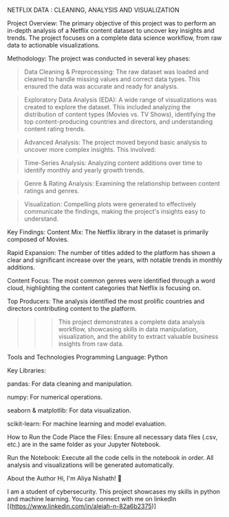 NETFLIX DATA : CLEANING, ANALYSIS AND VISUALIZATION

Project Overview:
The primary objective of this project was to perform an in-depth analysis of a Netflix content dataset to uncover key insights and trends. The project focuses on a complete data science workflow, from raw data to actionable visualizations.

Methodology:
 The project was conducted in several key phases:

> Data Cleaning & Preprocessing: The raw dataset was loaded and cleaned to handle missing values and correct data types. This ensured the data was accurate and ready for analysis.

> Exploratory Data Analysis (EDA): A wide range of visualizations was created to explore the dataset. This included analyzing the distribution of content types (Movies vs. TV Shows), identifying the top content-producing countries and directors, and understanding content rating trends.

> Advanced Analysis: The project moved beyond basic analysis to uncover more complex insights. This involved:

> Time-Series Analysis: Analyzing content additions over time to identify monthly and yearly growth trends.

> Genre & Rating Analysis: Examining the relationship between content ratings and genres.

> Visualization: Compelling plots were generated to effectively communicate the findings, making the project's insights easy to understand.

Key Findings:
Content Mix: The Netflix library in the dataset is primarily composed of Movies.

Rapid Expansion: The number of titles added to the platform has shown a clear and significant increase over the years, with notable trends in monthly additions.

Content Focus: The most common genres were identified through a word cloud, highlighting the content categories that Netflix is focusing on.

Top Producers: The analysis identified the most prolific countries and directors contributing content to the platform.

>>> This project demonstrates a complete data analysis workflow, showcasing skills in data manipulation, visualization, and the ability to extract valuable business insights from raw data.

Tools and Technologies
Programming Language: Python

Key Libraries:

pandas: For data cleaning and manipulation.

numpy: For numerical operations.

seaborn & matplotlib: For data visualization.

scikit-learn: For machine learning and model evaluation.


How to Run the Code
Place the Files: Ensure all necessary data files (.csv, etc.) are in the same folder as your Jupyter Notebook.

Run the Notebook: Execute all the code cells in the notebook in order. All analysis and visualizations will be generated automatically.

About the Author
Hi, I'm Aliya Nishath! 👋

I am a student of cybersecurity. This project showcases my skills in python and machine learning. You can connect with me on linkedIn [(https://www.linkedin.com/in/aleiah-n-82a6b2375)]
